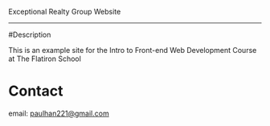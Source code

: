 Exceptional Realty Group Website
____

#Description

This is an example site for the Intro to Front-end Web Development Course at The Flatiron School

# Contact

email: paulhan221@gmail.com
